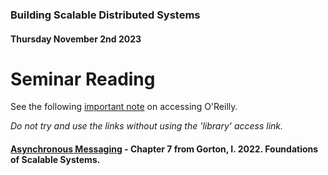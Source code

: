 ### Building Scalable Distributed Systems
#### Thursday November 2nd 2023

# Seminar Reading

See the following [important note](https://github.com/alexcasper/NCHCS767/blob/main/docs/00/oreilly.md) on accessing O'Reilly.

*Do not try and use the links without using the 'library' access link.*

#### [Asynchronous Messaging](https://learning.oreilly.com/library/view/foundations-of-scalable/9781098106058/ch06.html) - Chapter 7 from Gorton, I. 2022. Foundations of Scalable Systems.